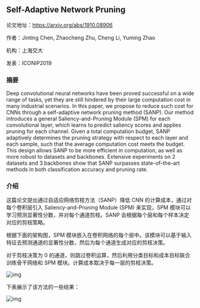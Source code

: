 ## Self-Adaptive Network Pruning

论文地址：https://arxiv.org/abs/1910.08906

作者：Jinting Chen, Zhaocheng Zhu, Cheng Li, Yuming Zhao

机构：上海交大

发表：ICONIP2019



### 摘要

Deep convolutional neural networks have been proved successful on a wide range of tasks, yet they are still hindered by their large computation cost in many industrial scenarios. In this paper, we propose to reduce such cost for CNNs through a self-adaptive network pruning method (SANP). Our method introduces a general Saliency-and-Pruning Module (SPM) for each convolutional layer, which learns to predict saliency scores and applies pruning for each channel. Given a total computation budget, SANP adaptively determines the pruning strategy with respect to each layer and each sample, such that the average computation cost meets the budget. This design allows SANP to be more efficient in computation, as well as more robust to datasets and backbones. Extensive experiments on 2 datasets and 3 backbones show that SANP surpasses state-of-the-art methods in both classification accuracy and pruning rate.

### 介绍

这篇论文提出通过自适应网络剪枝方法（SANP）降低 CNN 的计算成本，通过对每个卷积层引入 Saliency-and-Pruning Module (SPM) 来实现，SPM 模块可以学习预测显著性分数，并对每个通道剪枝。SANP 会根据每个层和每个样本决定对应的剪枝策略。

根据下面的架构图，SPM 模块嵌入在卷积网络的每个层中。该模块可以基于输入特征去预测通道的显著性分数，然后为每个通道生成对应的剪枝决策。

对于剪枝决策为 0 的通道，则跳过卷积运算，然后利用分类目标和成本目标联合训练骨干网络和 SPM 模块。计算成本取决于每一层的剪枝决策。

![img](https://pic3.zhimg.com/80/v2-bbdab43a90c38157963230819c73183a_720w.jpg)

下表展示了该方法的一些结果：

![img](https://pic1.zhimg.com/80/v2-ed274f296efffb4f69057e0211ab2228_720w.jpg)